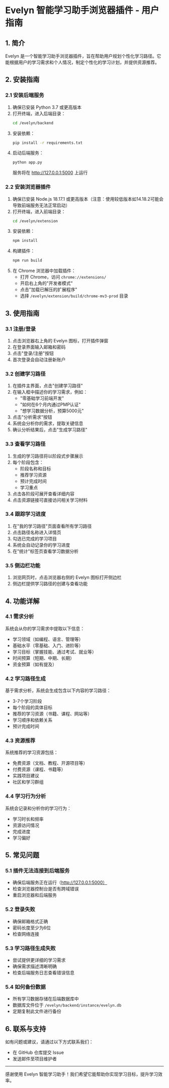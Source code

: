 # Evelyn 智能学习助手浏览器插件 - 用户指南

## 1. 简介

Evelyn 是一个智能学习助手浏览器插件，旨在帮助用户规划个性化学习路径。它能根据用户的学习需求和个人情况，制定个性化的学习计划，并提供资源推荐。

## 2. 安装指南

### 2.1 安装后端服务

1. 确保已安装 Python 3.7 或更高版本
2. 打开终端，进入后端目录：
   ```bash
   cd /evelyn/backend
   ```
3. 安装依赖：
   ```bash
   pip install -r requirements.txt
   ```
4. 启动后端服务：
   ```bash
   python app.py
   ```
   服务将在 http://127.0.0.1:5000 上运行

### 2.2 安装浏览器插件

1. 确保已安装 Node.js 18.17.1 或更高版本（注意：使用较低版本如14.18.2可能会导致前端服务无法正常启动）
2. 打开终端，进入前端目录：
   ```bash
   cd /evelyn/extension
   ```
3. 安装依赖：
   ```bash
   npm install
   ```
4. 构建插件：
   ```bash
   npm run build
   ```
5. 在 Chrome 浏览器中加载插件：
   - 打开 Chrome，访问 `chrome://extensions/`
   - 开启右上角的"开发者模式"
   - 点击"加载已解压的扩展程序"
   - 选择 `/evelyn/extension/build/chrome-mv3-prod` 目录

## 3. 使用指南

### 3.1 注册/登录

1. 点击浏览器右上角的 Evelyn 图标，打开插件弹窗
2. 在登录界面输入邮箱和密码
3. 点击"登录/注册"按钮
4. 首次登录会自动注册新账户

### 3.2 创建学习路径

1. 在插件主界面，点击"创建学习路径"
2. 在输入框中描述你的学习需求，例如：
   - "零基础学习前端开发"
   - "如何在6个月内通过PMP认证"
   - "想学习数据分析，预算5000元"
3. 点击"分析需求"按钮
4. 系统会分析你的需求，提取关键信息
5. 确认分析结果后，点击"生成学习路径"

### 3.3 查看学习路径

1. 生成的学习路径将以阶段式步骤展示
2. 每个阶段包含：
   - 阶段名称和目标
   - 推荐学习资源
   - 预计完成时间
   - 学习重点
3. 点击各阶段可展开查看详细内容
4. 点击资源链接可直接访问相关学习材料

### 3.4 跟踪学习进度

1. 在"我的学习路径"页面查看所有学习路径
2. 点击路径名称进入详情页
3. 勾选已完成的学习项目
4. 系统会自动记录你的学习进度
5. 在"统计"标签页查看学习数据分析

### 3.5 侧边栏功能

1. 浏览网页时，点击浏览器右侧的 Evelyn 图标打开侧边栏
2. 侧边栏提供学习路径的创建与查看功能

## 4. 功能详解

### 4.1 需求分析

系统会从你的学习需求中提取以下信息：
- 学习领域（如编程、语言、管理等）
- 基础水平（零基础、入门、进阶等）
- 学习目标（掌握技能、通过考试、就业等）
- 时间预算（短期、中期、长期）
- 资金预算（如有提及）

### 4.2 学习路径生成

基于需求分析，系统会生成包含以下内容的学习路径：
- 3-7个学习阶段
- 每个阶段的具体目标
- 推荐的学习资源（书籍、课程、网站等）
- 学习顺序和依赖关系
- 预计完成时间

### 4.3 资源推荐

系统推荐的学习资源包括：
- 免费资源（文档、教程、开源项目等）
- 付费资源（课程、书籍等）
- 实践项目建议
- 社区和学习群组

### 4.4 学习行为分析

系统会记录和分析你的学习行为：
- 学习时长和频率
- 资源访问情况
- 完成进度
- 学习偏好

## 5. 常见问题

### 5.1 插件无法连接到后端服务

- 确保后端服务正在运行（http://127.0.0.1:5000）
- 检查浏览器控制台是否有跨域错误
- 重启浏览器和后端服务

### 5.2 登录失败

- 确保邮箱格式正确
- 密码长度至少为6位
- 检查网络连接

### 5.3 学习路径生成失败

- 尝试提供更详细的学习需求
- 确保需求描述清晰明确
- 检查后端服务日志查看错误信息

### 5.4 如何备份数据

- 所有学习数据存储在后端数据库中
- 数据库文件位于 `/evelyn/backend/instance/evelyn.db`
- 定期复制此文件进行备份

## 6. 联系与支持

如有问题或建议，请通过以下方式联系我们：
- 在 GitHub 仓库提交 Issue
- 发送邮件至项目维护者

---

感谢使用 Evelyn 智能学习助手！我们希望它能帮助你实现学习目标，提升学习效率。